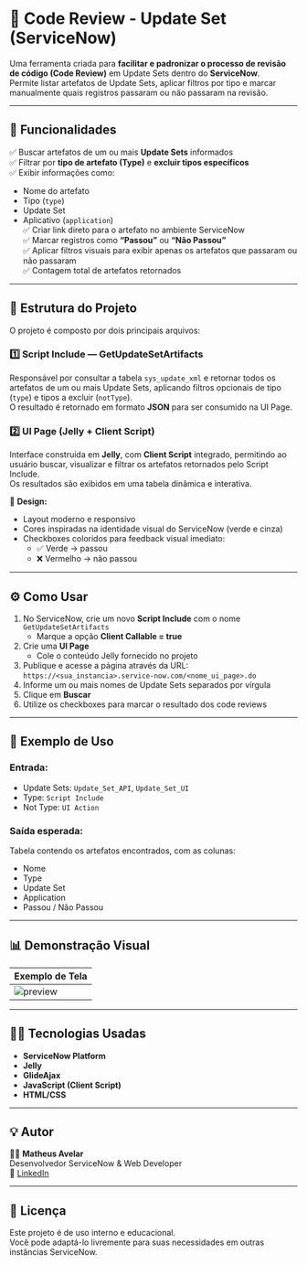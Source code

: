 # 🧩 Code Review - Update Set (ServiceNow)

Uma ferramenta criada para **facilitar e padronizar o processo de revisão de código (Code Review)** em Update Sets dentro do **ServiceNow**.  
Permite listar artefatos de Update Sets, aplicar filtros por tipo e marcar manualmente quais registros passaram ou não passaram na revisão.

---

## 🚀 Funcionalidades

✅ Buscar artefatos de um ou mais **Update Sets** informados  
✅ Filtrar por **tipo de artefato (Type)** e **excluir tipos específicos**  
✅ Exibir informações como:
- Nome do artefato  
- Tipo (`type`)  
- Update Set  
- Aplicativo (`application`)  
✅ Criar link direto para o artefato no ambiente ServiceNow  
✅ Marcar registros como **“Passou”** ou **“Não Passou”**  
✅ Aplicar filtros visuais para exibir apenas os artefatos que passaram ou não passaram  
✅ Contagem total de artefatos retornados  

---

## 🧠 Estrutura do Projeto

O projeto é composto por dois principais arquivos:

### 1️⃣ Script Include — GetUpdateSetArtifacts  
Responsável por consultar a tabela `sys_update_xml` e retornar todos os artefatos de um ou mais Update Sets, aplicando filtros opcionais de tipo (`type`) e tipos a excluir (`notType`).  
O resultado é retornado em formato **JSON** para ser consumido na UI Page.

### 2️⃣ UI Page (Jelly + Client Script)  
Interface construída em **Jelly**, com **Client Script** integrado, permitindo ao usuário buscar, visualizar e filtrar os artefatos retornados pelo Script Include.  
Os resultados são exibidos em uma tabela dinâmica e interativa.

🎨 **Design:**
- Layout moderno e responsivo  
- Cores inspiradas na identidade visual do ServiceNow (verde e cinza)  
- Checkboxes coloridos para feedback visual imediato:
  - ✅ Verde → passou  
  - ❌ Vermelho → não passou  

---

## ⚙️ Como Usar

1. No ServiceNow, crie um novo **Script Include** com o nome `GetUpdateSetArtifacts`  
   - Marque a opção **Client Callable = true**  
2. Crie uma **UI Page**  
   - Cole o conteúdo Jelly fornecido no projeto  
3. Publique e acesse a página através da URL:  
   `https://<sua_instancia>.service-now.com/<nome_ui_page>.do`  
4. Informe um ou mais nomes de Update Sets separados por vírgula  
5. Clique em **Buscar**  
6. Utilize os checkboxes para marcar o resultado dos code reviews  

---

## 🧩 Exemplo de Uso

### Entrada:
- Update Sets: `Update_Set_API`, `Update_Set_UI`  
- Type: `Script Include`  
- Not Type: `UI Action`  

### Saída esperada:
Tabela contendo os artefatos encontrados, com as colunas:
- Nome  
- Type  
- Update Set  
- Application  
- Passou / Não Passou  

---

## 📊 Demonstração Visual

| Exemplo de Tela |
|------------------|
| ![preview](https://inovacodigo.com.br/camila/images.png) |

---

## 👩‍💻 Tecnologias Usadas

- **ServiceNow Platform**  
- **Jelly**  
- **GlideAjax**  
- **JavaScript (Client Script)**  
- **HTML/CSS**

---

## 💡 Autor

👨‍💻 **Matheus Avelar**  
Desenvolvedor ServiceNow & Web Developer  
🔗 [LinkedIn](https://www.linkedin.com/in/matheusavelar)

---

## 🧾 Licença

Este projeto é de uso interno e educacional.  
Você pode adaptá-lo livremente para suas necessidades em outras instâncias ServiceNow.
